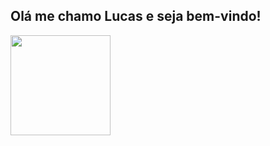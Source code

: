 ## Olá me chamo Lucas e seja bem-vindo!

 <img height="160em" src="https://github-readme-stats.vercel.app/api/top-langs/?username=lucasmt01&layout=compact&langs_count=16&theme=chartreuse-dark"/>
</div><br/>

